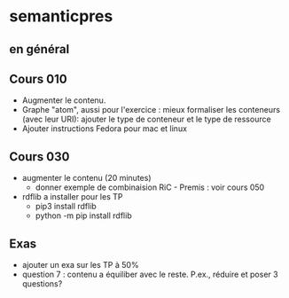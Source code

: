 # semanticpres

## en général


## Cours 010

* Augmenter le contenu.
* Graphe "atom", aussi pour l'exercice : mieux formaliser les
  conteneurs (avec leur URI): ajouter le type de conteneur et le type
  de ressource
* Ajouter instructions Fedora pour mac et linux

## Cours 030

* augmenter le contenu (20 minutes)
  * donner exemple de combinaision RiC - Premis : voir cours 050
* rdflib a installer pour les TP
  * pip3 install rdflib 
  * python -m pip install rdflib
  
  
## Exas

* ajouter  un exa sur les TP à 50%
* question 7 : contenu a équiliber avec le reste. P.ex., réduire et poser 3 questions?
